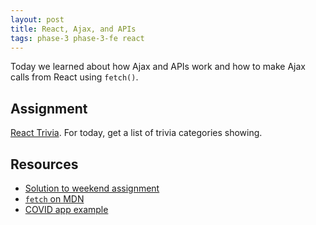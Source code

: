 ```yaml
---
layout: post
title: React, Ajax, and APIs
tags: phase-3 phase-3-fe react
---
```


Today we learned about how Ajax and APIs work and how to make Ajax calls from React using `fetch()`.

## Assignment

[React Trivia](https://classroom.github.com/a/pKeXHTmx). For today, get a list of trivia categories showing.

## Resources

- [Solution to weekend assignment](https://github.com/momentum-team-4/react-freeshelf-cndreisbach)
- [`fetch` on MDN](https://developer.mozilla.org/en-US/docs/Web/API/Fetch_API)
- [COVID app example](https://github.com/momentum-team-4/example--react-covid/tree/main)
